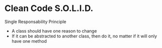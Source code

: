 # Clean Code S.O.L.I.D.

Single Responsability Principle
  - A class should have one reason to change
  - If it can be abstracted to another class, then do it, no matter if it will only have one method

